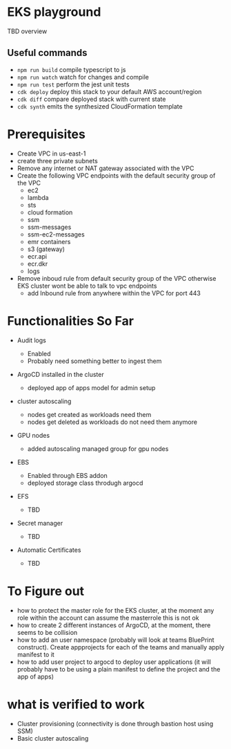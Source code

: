 # EKS playground

TBD overview

## Useful commands

* `npm run build`   compile typescript to js
* `npm run watch`   watch for changes and compile
* `npm run test`    perform the jest unit tests
* `cdk deploy`      deploy this stack to your default AWS account/region
* `cdk diff`        compare deployed stack with current state
* `cdk synth`       emits the synthesized CloudFormation template


# Prerequisites

* Create  VPC in us-east-1
* create three private subnets
* Remove any internet or NAT gateway associated with the VPC
* Create the following VPC endpoints with the default security group of the VPC
    * ec2
    * lambda
    * sts
    * cloud formation
    * ssm
    * ssm-messages
    * ssm-ec2-messages
    * emr containers
    * s3 (gateway)
    * ecr.api
    * ecr.dkr
    * logs
* Remove inboud rule from default security group of the VPC otherwise EKS cluster wont be able to talk to vpc endpoints
    * add Inbound rule from anywhere within the VPC for port 443


# Functionalities So Far

* Audit logs
    * Enabled
    * Probably need something better to ingest them

* ArgoCD installed in the cluster
    * deployed app of apps model for admin setup

* cluster autoscaling
    * nodes get created as workloads need them
    * nodes get deleted as workloads do not need them anymore

* GPU nodes
    * added autoscaling managed group for gpu nodes

* EBS
    * Enabled through EBS addon
    * deployed storage class throdugh argocd 
* EFS
    * TBD
* Secret manager
    * TBD
* Automatic Certificates
    * TBD


# To Figure out
* how to protect the master role for the EKS cluster, at the moment any role within the account can assume the masterrole this is not ok
* how to create 2 different instances of ArgoCD, at the moment, there seems to be collision 
* how to add an user namespace (probably will look at teams BluePrint construct). Create appprojects for each of the teams and manually apply manifest to it
* how to add user project to argocd to deploy user applications (it will probably have to be using a plain manifest to define the project and the app of apps)


# what is verified to work
* Cluster provisioning (connectivity is done through bastion host using SSM)
* Basic cluster autoscaling